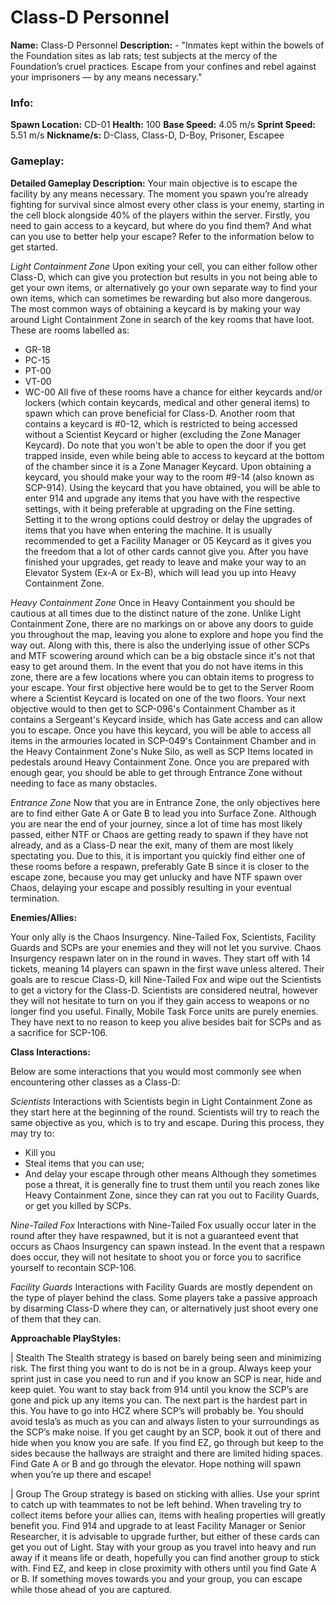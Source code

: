 # Class-D Personnel

**Name:** Class-D Personnel
**Description:** - "Inmates kept within the bowels of the Foundation sites as lab rats; test subjects at the mercy of the Foundation’s cruel practices. Escape from your confines and rebel against your imprisoners — by any means necessary."

### Info:

**Spawn Location:** CD-01
**Health:** 100
**Base Speed:** 4.05 m/s
**Sprint Speed:** 5.51 m/s 
**Nickname/s:** D-Class, Class-D, D-Boy, Prisoner, Escapee

### Gameplay:

**Detailed Gameplay Description:**
Your main objective is to escape the facility by any means necessary. The moment you spawn you’re already fighting for survival since almost every other class is your enemy, starting in the cell block alongside 40% of the players within the server.
Firstly, you need to gain access to a keycard, but where do you find them? And what can you use to better help your escape?
Refer to the information below to get started.

*Light Containment Zone*
Upon exiting your cell, you can either follow other Class-D, which can give you protection but results in you not being able to get your own items, or alternatively go your own separate way to find your own items, which can sometimes be rewarding but also more dangerous.
The most common ways of obtaining a keycard is by making your way around Light Containment Zone in search of the key rooms that have loot. These are rooms labelled as:
- GR-18
- PC-15
- PT-00
- VT-00
- WC-00
All five of these rooms have a chance for either keycards and/or lockers (which contain keycards, medical and other general items) to spawn which can prove beneficial for Class-D. Another room that contains a keycard is #0-12, which is restricted to being accessed without a Scientist Keycard or higher (excluding the Zone Manager Keycard). Do note that you won't be able to open the door if you get trapped inside, even while being able to access to keycard at the bottom of the chamber since it is a Zone Manager Keycard.
Upon obtaining a keycard, you should make your way to the room #9-14 (also known as SCP-914). Using the keycard that you have obtained, you will be able to enter 914 and upgrade any items that you have with the respective settings, with it being preferable at upgrading on the Fine setting. Setting it to the wrong options could destroy or delay the upgrades of items that you have when entering the machine.
It is usually recommended to get a Facility Manager or 05 Keycard as it gives you the freedom that a lot of other cards cannot give you. After you have finished your upgrades, get ready to leave and make your way to an Elevator System (Ex-A or Ex-B), which will lead you up into Heavy Containment Zone.

*Heavy Containment Zone*
Once in Heavy Containment you should be cautious at all times due to the distinct nature of the zone. Unlike Light Containment Zone, there are no markings on or above any doors to guide you throughout the map, leaving you alone to explore and hope you find the way out.
Along with this, there is also the underlying issue of other SCPs and MTF scowering around which can be a big obstacle since it's not that easy to get around them.
In the event that you do not have items in this zone, there are a few locations where you can obtain items to progress to your escape.
Your first objective here would be to get to the Server Room where a Scientist Keycard is located on one of the two floors. Your next objective would to then get to SCP-096's Containment Chamber as it contains a Sergeant's Keycard inside, which has Gate access and can allow you to escape. Once you have this keycard, you will be able to access all items in the armouries located in SCP-049's Containment Chamber and in the Heavy Containment Zone's Nuke Silo, as well as SCP Items located in pedestals around Heavy Containment Zone.
Once you are prepared with enough gear, you should be able to get through Entrance Zone without needing to face as many obstacles.

*Entrance Zone*
Now that you are in Entrance Zone, the only objectives here are to find either Gate A or Gate B to lead you into Surface Zone. Although you are near the end of your journey, since a lot of time has most likely passed, either NTF or Chaos are getting ready to spawn if they have not already, and as a Class-D near the exit, many of them are most likely spectating you.
Due to this, it is important you quickly find either one of these rooms before a respawn, preferably Gate B since it is closer to the escape zone, because you may get unlucky and have NTF spawn over Chaos, delaying your escape and possibly resulting in your eventual termination.

**Enemies/Allies:**

Your only ally is the Chaos Insurgency. Nine-Tailed Fox, Scientists, Facility Guards and SCPs are your enemies and they will not let you survive.
Chaos Insurgency respawn later on in the round in waves. They start off with 14 tickets, meaning 14 players can spawn in the first wave unless altered. Their goals are to rescue Class-D, kill Nine-Tailed Fox and wipe out the Scientists to get a victory for the Class-D.
Scientists are considered neutral, however they will not hesitate to turn on you if they gain access to weapons or no longer find you useful.
Finally, Mobile Task Force units are purely enemies. They have next to no reason to keep you alive besides bait for SCPs and as a sacrifice for SCP-106.

**Class Interactions:**

Below are some interactions that you would most commonly see when encountering other classes as a Class-D:

*Scientists*
Interactions with Scientists begin in Light Containment Zone as they start here at the beginning of the round. Scientists will try to reach the same objective as you, which is to try and escape. During this process, they may try to:
- Kill you
- Steal items that you can use;
- And delay your escape through other means
Although they sometimes pose a threat, it is generally fine to trust them until you reach zones like Heavy Containment Zone, since they can rat you out to Facility Guards, or get you killed by SCPs.

*Nine-Tailed Fox*
Interactions with Nine-Tailed Fox usually occur later in the round after they have respawned, but it is not a guaranteed event that occurs as Chaos Insurgency can spawn instead.
In the event that a respawn does occur, they will not hesitate to shoot you or force you to sacrifice yourself to recontain SCP-106.

*Facility Guards*
Interactions with Facility Guards are mostly dependent on the type of player behind the class. Some players take a passive approach by disarming Class-D where they can, or alternatively just shoot every one of them that they can.

**Approachable PlayStyles:**

| Stealth
The Stealth strategy is based on barely being seen and minimizing risk. The first thing you want to do is not be in a group. Always keep your sprint just in case you need to run and if you know an SCP is near, hide and keep quiet. You want to stay back from 914 until you know the SCP’s are gone and pick up any items you can. The next part is the hardest part in this. You have to go into HCZ where SCP’s will probably be. You should avoid tesla’s as much as you can and always listen to your surroundings as the SCP’s make noise. If you get caught by an SCP, book it out of there and hide when you know you are safe. If you find EZ, go through but keep to the sides because the hallways are straight and there are limited hiding spaces. Find Gate A or B and go through the elevator. Hope nothing will spawn when you’re up there and escape!

| Group
The Group strategy is based on sticking with allies. Use your sprint to catch up with teammates to not be left behind. When traveling try to collect items before your allies can, items with healing properties will greatly benefit you. Find 914 and upgrade to at least Facility Manager or Senior Researcher, it is advisable to upgrade further, but either of these cards can get you out of Light. Stay with your group as you travel into heavy and run away if it means life or death, hopefully you can find another group to stick with. Find EZ, and keep in close proximity with others until you find Gate A or B. If something moves towards you and your group, you can escape while those ahead of you are captured.